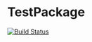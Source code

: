 # TestPackage

[![Build Status](https://travis-ci.org/Matt5sean3/TestPackage.jl.svg?branch=master)](https://travis-ci.org/Matt5sean3/TestPackage.jl)
